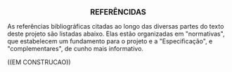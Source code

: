 **<center><big>REFERÊNCIDAS</big></center>**

As referências bibliográficas citadas ao longo das diversas partes do texto deste projeto são listadas abaixo. Elas estão organizadas em "normativas", que estabelecem um fundamento para o projeto e a "Especificação", e "complementares", de cunho mais  informativo.

((EM CONSTRUCAO))

